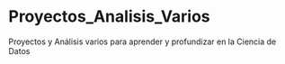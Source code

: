 # Proyectos_Analisis_Varios
 Proyectos y Análisis varios para aprender y profundizar en la Ciencia de Datos
